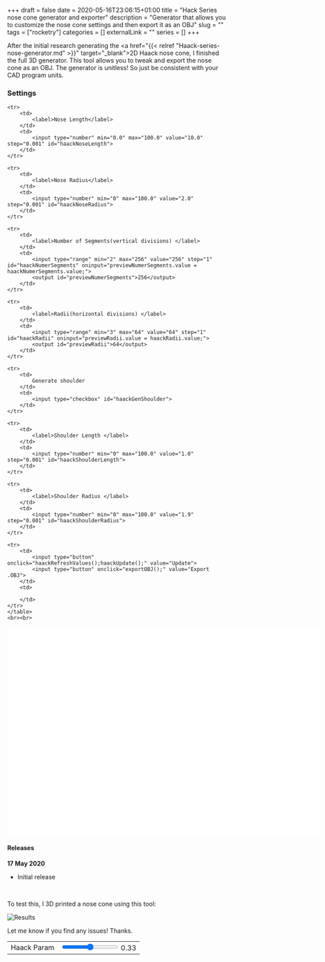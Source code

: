 +++ 
draft = false
date = 2020-05-16T23:06:15+01:00
title = "Hack Series nose cone generator and exporter"
description = "Generator that allows you to customize the nose cone settings and then export it as an OBJ"
slug = "" 
tags = ["rocketry"]
categories = []
externalLink = ""
series = []
+++

After the initial research generating the <a href="{{< relref "Haack-series-nose-generator.md" >}}" target="_blank">2D Haack nose cone</a>, I finished the full 3D generator. This tool allows you to tweak and export the nose cone as an OBJ. The generator is unitless! So just be consistent with your CAD program units.


### Settings

<div>
	<table>
	<tr>
		<td>
			<label>Haack Param </label>
		</td>
		<td>
			<input type="range" min="0.0" max="0.66" value="0.33" step="0.01" id="haackParamSlider" oninput="previewParam.value = haackParamSlider.value;">
			<output id="previewParam">0.33</output>
		</td>
	</tr>
	
	<tr>
		<td>
			<label>Nose Length</label>
		</td>
		<td>
			<input type="number" min="0.0" max="100.0" value="10.0" step="0.001" id="haackNoseLength">
		</td>
	</tr>

	<tr>
		<td>
			<label>Nose Radius</label>
		</td>
		<td>
			<input type="number" min="0" max="100.0" value="2.0" step="0.001" id="haackNoseRadius">
		</td>
	</tr>

	<tr>
		<td>
			<label>Number of Segments(vertical divisions) </label>
		</td>
		<td>
			<input type="range" min="2" max="256" value="256" step="1" id="haackNumerSegments" oninput="previewNumerSegments.value = haackNumerSegments.value;">
			<output id="previewNumerSegments">256</output>
		</td>
	</tr>

	<tr>
		<td>
			<label>Radii(horizontal divisions) </label>
		</td>
		<td>
			<input type="range" min="3" max="64" value="64" step="1" id="haackRadii" oninput="previewRadii.value = haackRadii.value;">
			<output id="previewRadii">64</output>
		</td>
	</tr>

	<tr>
		<td>
			Generate shoulder
		</td>
		<td>
			<input type="checkbox" id="haackGenShoulder">
		</td>
	</tr>

	<tr>
		<td>
			<label>Shoulder Length </label>
		</td>
		<td>
			<input type="number" min="0" max="100.0" value="1.0" step="0.001" id="haackShoulderLength">
		</td>
	</tr>

	<tr>
		<td>
			<label>Shoulder Radius </label>
		</td>
		<td>
			<input type="number" min="0" max="100.0" value="1.9" step="0.001" id="haackShoulderRadius">
		</td>
	</tr>
	
	<tr>
		<td>
			<input type="button" onclick="haackRefreshValues();haackUpdate();" value="Update">
			<input type="button" onclick="exportOBJ();" value="Export .OBJ">
		</td>
		<td>
			
		</td>
	</tr>
	</table>
	<br><br>
</div>

<div id="threeCanvas" style ="background-color:#FFF; width:720; height:480px; margin:0 auto;">
<script src="/js/three.js"></script>
<script src="/js/OrbitControls.js"></script>
<script>
	var container = document.getElementById('threeCanvas');
	var width = container.offsetWidth;
	var height = container.offsetHeight;
	var renderer = new THREE.WebGLRenderer({ antialias: true });
	renderer.setSize( width, height );
	container.appendChild( renderer.domElement );

	var scene = new THREE.Scene();
	var camera = new THREE.PerspectiveCamera( 90, width / height, 0.1, 100 );
	camera.position.set(0,5,5);
	var controls = new THREE.OrbitControls( camera, renderer.domElement);
	controls.update();
	controls.enablePan = false;
	controls.minDistance = 5.0;
	controls.maxDistance = 100.0;

	var axesHelper = new THREE.AxesHelper( 25 );
	axesHelper.position.y = 0.05;
	scene.add(axesHelper);

	var gridHelper = new THREE.GridHelper( 50, 10 );
	scene.add(gridHelper);

	var whiteMaterial = new THREE.MeshBasicMaterial({color : 0xffffff});
	var redWireMaterial = new THREE.MeshBasicMaterial({color : 0x808080,wireframe: true});

	// Initial values:
	var numSegments = 32; // Vertical segments
	var radii = 3;
	var noseLength = 15.0; //cm
	var noseRadius = 2.1;
	var haackParam = 0.33;
	var addShoulder = false;
	var shoulderRadius = 1.93;
	var shoulderLength = 1.0;

	haackRefreshValues();
	setup();
	render();

	function haackOmega(x,L)
	{
		return Math.acos(1.0 - ((2 * x) / L));
	}

	function haackRadius(R, omega, C)
	{
		var sinO3 = Math.sin(omega) * Math.sin(omega) * Math.sin(omega);
		return (R / (Math.sqrt(Math.PI))) * Math.sqrt(omega - (Math.sin(2*omega) * 0.5) + (C * sinO3));
	}

	function haackRefreshValues()
	{
		// The + thingy is so we  get the actual number (not a string)
		radii = +document.getElementById("haackRadii").value;
		numSegments =+document.getElementById("haackNumerSegments").value;
		noseLength = +document.getElementById("haackNoseLength").value;
		noseRadius = +document.getElementById("haackNoseRadius").value;
		haackParam = +document.getElementById("haackParamSlider").value;
		addShoulder = document.getElementById("haackGenShoulder").checked;
		shoulderRadius = +document.getElementById("haackShoulderRadius").value;
		shoulderLength = +document.getElementById("haackShoulderLength").value;

		controls.target = new THREE.Vector3(0,noseLength * 0.5,0);

		console.log("Current settings:");
		console.log(
			numSegments + ", " + radii + ", " + noseLength + ", " + noseRadius + ", " + haackParam + ", "
			+ addShoulder + ", " + shoulderRadius + ", " + shoulderLength 
		);
	}

	function haackUpdate()
	{
		var oldMesh = scene.getObjectByName("Nose");
		if(oldMesh)
		{
			scene.remove(oldMesh);
		}
		var oldWire = scene.getObjectByName("NoseWire");
		if(oldWire)
		{
			scene.remove(oldWire);
		}

		var sphereGeometry = new THREE.SphereGeometry(0.15,32,32);
		var noseGeometry = new THREE.Geometry();

		var addBottomCap = true;
		var capVertexId = 0;

		var yStep = noseLength / numSegments;
		var curYStepIndex = 0;
		var y = 0.0;

		var angleStep = (Math.PI * 2.0) / radii;
		var angle = 0.0;

		// Build vertex data:
		for(var yIndex = 0.0; yIndex <= numSegments; ++yIndex) // <= because we want to reach top!
		{
			var omega = haackOmega(noseLength - y, noseLength);
			var radius = haackRadius(noseRadius, omega, haackParam);
			for(var angleIndex = 0; angleIndex < radii; ++angleIndex)
			{
				var x = Math.cos(angle) * radius;
				var z = Math.sin(angle) * radius;
				noseGeometry.vertices.push(new THREE.Vector3(x,y,z));

				angle += angleStep;
			}
			y += yStep;
		}
		
		if(addBottomCap)
		{
			capVertexId = noseGeometry.vertices.length;
			noseGeometry.vertices.push(new THREE.Vector3(0,0,0));
		}

		// Build faces
		for(var segment = 0; segment < numSegments; ++segment) // <= because we want to reach top!
		{
			var off = segment * radii;
			for(var rad = 0; rad < radii; ++rad)
			{
				// Face0
				{
					var idx0 = ((rad + 0)  % radii) + off;
					var idx1 = ((rad + 1)  % radii) + off + radii;
					var idx2 = ((rad + 1)  % radii) + off;
					noseGeometry.faces.push(new THREE.Face3(idx0, idx1, idx2));
				}
				// Face1
				{
					var idx0 = ((rad + 0)  % radii) + off;
					var idx1 = ((rad + 0)  % radii) + off + radii;
					var idx2 = ((rad + 1)  % radii) + off + radii;
					noseGeometry.faces.push(new THREE.Face3(idx0, idx1, idx2));
				}
			}
		}

		// Bottom cap:
		if(addBottomCap)
		{
			for(var rad = 0; rad < radii; ++rad)
			{
				var idx0 = rad;
				var idx1 = (rad + 1) % radii;
				var idx2 = capVertexId;
				noseGeometry.faces.push(new THREE.Face3(idx0, idx1, idx2));
			}
		}

		// Shoulder
		var numShoulderRadii = 128;
		if(addShoulder)
		{
			var startVId = noseGeometry.vertices.length;
			var shoulderStep = (Math.PI * 2.0) / numShoulderRadii;
			for(var curCap = 0; curCap != 2; ++curCap)
			{
				var curShoulderAngle = 0;
				var y = (curCap == 0) ? 0.0 : -shoulderLength;
				for(var rad = 0; rad != numShoulderRadii; ++rad)
				{
					var x = Math.cos(curShoulderAngle) * shoulderRadius;
					var z = Math.sin(curShoulderAngle) * shoulderRadius;
					noseGeometry.vertices.push(new THREE.Vector3(x,y,z));
					curShoulderAngle += shoulderStep;
				}
			}

			// Add central point
			var botVId = noseGeometry.vertices.length;
			noseGeometry.vertices.push(new THREE.Vector3(0,-shoulderLength,0));

			// Setup shoulder side faces
			for(var curIndex = 0; curIndex != numShoulderRadii; ++curIndex)
			{
				// Face0
				{
					var idx0 = ((curIndex + 0)  % numShoulderRadii) + startVId;
					var idx1 = ((curIndex + 1)  % numShoulderRadii) + startVId;
					var idx2 = ((curIndex + 1)  % numShoulderRadii) + startVId + numShoulderRadii;
					noseGeometry.faces.push(new THREE.Face3(idx0, idx1, idx2));
				}
				// Face1
				{
					var idx0 = ((curIndex + 0)  % numShoulderRadii) + startVId;
					var idx1 = ((curIndex + 1)  % numShoulderRadii) + startVId + numShoulderRadii;
					var idx2 = ((curIndex + 0)  % numShoulderRadii) + startVId + numShoulderRadii;
					noseGeometry.faces.push(new THREE.Face3(idx0, idx1, idx2));
				}
			}

			// Add shoulder bottom cap
			for(var curCapIdx = 0; curCapIdx != numShoulderRadii; ++curCapIdx)
			{
				var idx0 = ((curCapIdx + 0) % numShoulderRadii) + startVId + numShoulderRadii;
				var idx1 = ((curCapIdx + 1) % numShoulderRadii) + startVId + numShoulderRadii;
				var idx2 = botVId;
				noseGeometry.faces.push(new THREE.Face3(idx0, idx1, idx2));
			}
		}

		{
			var noseMesh = new THREE.Mesh(noseGeometry, whiteMaterial);
			noseMesh.name = "Nose";
			var noseMeshWire = new THREE.Mesh(noseGeometry, redWireMaterial);
			noseMeshWire.name = "NoseWire";
			scene.add(noseMeshWire);
			scene.add(noseMesh);
		}
	}

	function setup()
	{
		haackUpdate();
	}

	function exportOBJ()
	{
		var nose = scene.getObjectByName("Nose");

		// Parse mesh and export to obj:
		var objText = "# Generated by nachocpol@gmail.com \n"
		for(var v = 0; v != nose.geometry.vertices.length; ++v)
		{
			objText = objText + "v ";
			objText = objText + nose.geometry.vertices[v].x + " ";
			objText = objText + nose.geometry.vertices[v].y + " ";
			objText = objText + nose.geometry.vertices[v].z + "\n";
		}

		for(var f = 0; f != nose.geometry.faces.length; ++f)
		{
			objText = objText + "f ";
			objText = objText +  (nose.geometry.faces[f].a + 1) + " ";
			objText = objText +  (nose.geometry.faces[f].b + 1) + " ";
			objText = objText +  (nose.geometry.faces[f].c + 1) + "\n";
		}

		// Write the file to disk:
		var pom = document.createElement('a');
		pom.setAttribute('href', 'data:text/plain;charset=utf-8,' + encodeURIComponent(objText));
		pom.setAttribute('download', "haack-nose.obj");
		pom.style.display = 'none';
		document.body.appendChild(pom);
		pom.click();
		document.body.removeChild(pom);
	}

	function render() 
	{
		requestAnimationFrame(render);

		// Update camera
		controls.update();

		renderer.render(scene,camera);	
	};
</script>
</div>

#### Releases
**17 May 2020**

* Initial release


<br>

To test this, I 3D printed a nose cone using this tool:

![](../../images/Haack/3dprintresult.jpg "Results")


Let me know if you find any issues!
Thanks.